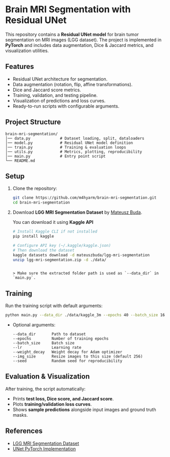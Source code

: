 # Brain MRI Segmentation with Residual UNet

This repository contains a **Residual UNet model** for brain tumor segmentation on MRI images (LGG dataset). The project is implemented in **PyTorch** and includes data augmentation, Dice & Jaccard metrics, and visualization utilities.


##  Features

- Residual UNet architecture for segmentation.
- Data augmentation (rotation, flip, affine transformations).
- Dice and Jaccard score metrics.
- Training, validation, and testing pipeline.
- Visualization of predictions and loss curves.
- Ready-to-run scripts with configurable arguments.


## Project Structure

````
brain-mri-segmentation/
│── data.py             # Dataset loading, split, dataloaders
│── model.py            # Residual UNet model definition
│── train.py            # Training & evaluation loops
│── utils.py            # Metrics, plotting, reproducibility
│── main.py             # Entry point script
└── README.md
````

## Setup

1. Clone the repository:

    ```bash
    git clone https://github.com/m4hyarm/brain-mri-segmentation.git
    cd brain-mri-segmentation
    ```

2. Download **LGG MRI Segmentation Dataset** by [Mateusz Buda](https://www.kaggle.com/datasets/mateuszbuda/lgg-mri-segmentation).

    You can download it using **Kaggle API**

    ```bash
    # Install Kaggle CLI if not installed
    pip install kaggle

    # Configure API key (~/.kaggle/kaggle.json)
    # Then download the dataset
    kaggle datasets download -d mateuszbuda/lgg-mri-segmentation
    unzip lgg-mri-segmentation.zip -d ./data/
    ````
    ```

    > Make sure the extracted folder path is used as `--data_dir` in `main.py`.

## Training

Run the training script with default arguments:

```bash
python main.py --data_dir ./data/kaggle_3m --epochs 40 --batch_size 16
```

- Optional arguments:

    ```
    --data_dir       Path to dataset
    --epochs         Number of training epochs
    --batch_size     Batch size
    --lr             Learning rate
    --weight_decay   Weight decay for Adam optimizer
    --img_size       Resize images to this size (default 256)
    --seed           Random seed for reproducibility
    ```


## Evaluation & Visualization

After training, the script automatically:

* Prints **test loss, Dice score, and Jaccard score**.
* Plots **training/validation loss curves**.
* Shows **sample predictions** alongside input images and ground truth masks.


## References

* [LGG MRI Segmentation Dataset](https://www.kaggle.com/datasets/mateuszbuda/lgg-mri-segmentation)
* [UNet PyTorch Implementation](https://pytorch.org/hub/mateuszbuda_brain-segmentation-pytorch_unet)
